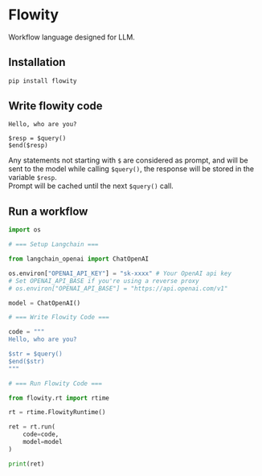# Flowity

Workflow language designed for LLM.

## Installation

```bash
pip install flowity
```

## Write flowity code

```flowity
Hello, who are you?

$resp = $query()
$end($resp)
```

Any statements not starting with `$` are considered as prompt, and will be sent to the model while calling `$query()`, the response will be stored in the variable `$resp`.  
Prompt will be cached until the next `$query()` call.

## Run a workflow

```python
import os

# === Setup Langchain ===

from langchain_openai import ChatOpenAI

os.environ["OPENAI_API_KEY"] = "sk-xxxx" # Your OpenAI api key
# Set OPENAI_API_BASE if you're using a reverse proxy
# os.environ["OPENAI_API_BASE"] = "https://api.openai.com/v1"

model = ChatOpenAI()

# === Write Flowity Code ===

code = """
Hello, who are you?

$str = $query()
$end($str)
"""

# === Run Flowity Code ===

from flowity.rt import rtime

rt = rtime.FlowityRuntime()

ret = rt.run(
    code=code,
    model=model
)

print(ret)
```